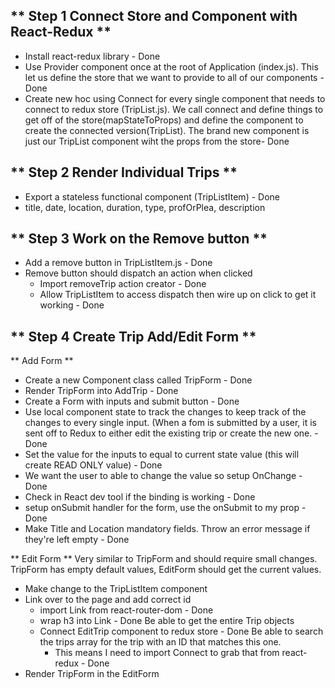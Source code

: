 ## ** Step 1 Connect Store and Component with React-Redux **

- Install react-redux library - Done
- Use Provider component once at the root of Application (index.js).
  This let us define the store that we want to provide to all of our components - Done
- Create new hoc using Connect for every single component that needs to connect
  to redux store (TripList.js). We call connect and define things to get off of the store(mapStateToProps) and define the component to create the connected version(TripList). The brand
  new component is just our TripList component wiht the props from the store- Done

## ** Step 2 Render Individual Trips **

- Export a stateless functional component (TripListItem) - Done
- title, date, location, duration, type, profOrPlea, description

## ** Step 3 Work on the Remove button **

- Add a remove button in TripListItem.js - Done
- Remove button should dispatch an action when clicked
  - Import removeTrip action creator - Done
  - Allow TripListItem to access dispatch then wire up on click to get it working - Done

## ** Step 4 Create Trip Add/Edit Form **

** Add Form **

- Create a new Component class called TripForm - Done
- Render TripForm into AddTrip - Done
- Create a Form with inputs and submit button - Done
- Use local component state to track the changes to
  keep track of the changes to every single input. (When a fom is submitted by a user,
  it is sent off to Redux to either edit the existing trip or create the new one. - Done
- Set the value for the inputs to equal to current state value (this will create READ ONLY value) - Done
- We want the user to able to change the value so setup OnChange - Done
- Check in React dev tool if the binding is working - Done
- setup onSubmit handler for the form, use the onSubmit to my prop - Done
- Make Title and Location mandatory fields. Throw an error message if they're left empty - Done

** Edit Form **
Very similar to TripForm and should require small changes. TripForm has empty default values, EditForm should get the current values.
- Make change to the TripListItem component
- Link over to the page and add correct id
    - import Link from react-router-dom - Done
    - wrap h3 into Link - Done
Be able to get the entire Trip objects
    - Connect EditTrip component to redux store - Done
    Be able to search the trips array for the trip with an ID that matches this one.
        - This means I need to import Connect to grab that from react-redux - Done
- Render TripForm in the EditForm